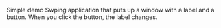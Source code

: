 Simple demo Swping application that puts up a window with a label and a button. When you click the button, the label changes.
